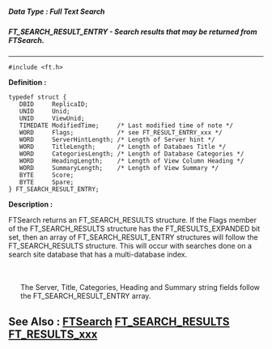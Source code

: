 ##### Data Type : Full Text Search
##### FT_SEARCH_RESULT_ENTRY - Search results that may be returned from FTSearch.
---
```
#include <ft.h>
```

**Definition :**
```
typedef struct {
   DBID     ReplicaID;
   UNID     Unid;
   UNID     ViewUnid; 
   TIMEDATE ModifiedTime;     /* Last modified time of note */
   WORD     Flags;            /* see FT_RESULT_ENTRY_xxx */
   WORD     ServerHintLength; /* Length of Server hint */
   WORD     TitleLength;      /* Length of Databaes Title */
   WORD     CategoriesLength; /* Length of Database Categories */
   WORD     HeadingLength;    /* Length of View Column Heading */
   WORD     SummaryLength;    /* Length of View Summary */
   BYTE     Score;    
   BYTE     Spare;    
} FT_SEARCH_RESULT_ENTRY;
```

**Description :**

FTSearch returns an FT_SEARCH_RESULTS structure.  If the Flags member of the FT_SEARCH_RESULTS structure has the FT_RESULTS_EXPANDED bit set, then an array of FT_SEARCH_RESULT_ENTRY structures will follow the FT_SEARCH_RESULTS structure.  This will occur with searches done on a search site database that has a multi-database index.
<ul><br>
<br>
The Server, Title, Categories, Heading and Summary string fields follow the FT_SEARCH_RESULT_ENTRY array.<br>
   </ul>



**See Also :**
[FTSearch](/domino-c-api-docs/reference/Func/FTSearch)
[FT_SEARCH_RESULTS](/domino-c-api-docs/reference/Data/FT_SEARCH_RESULTS)
[FT_RESULTS_xxx](/domino-c-api-docs/reference/Symb/FT_RESULTS_xxx)
---
